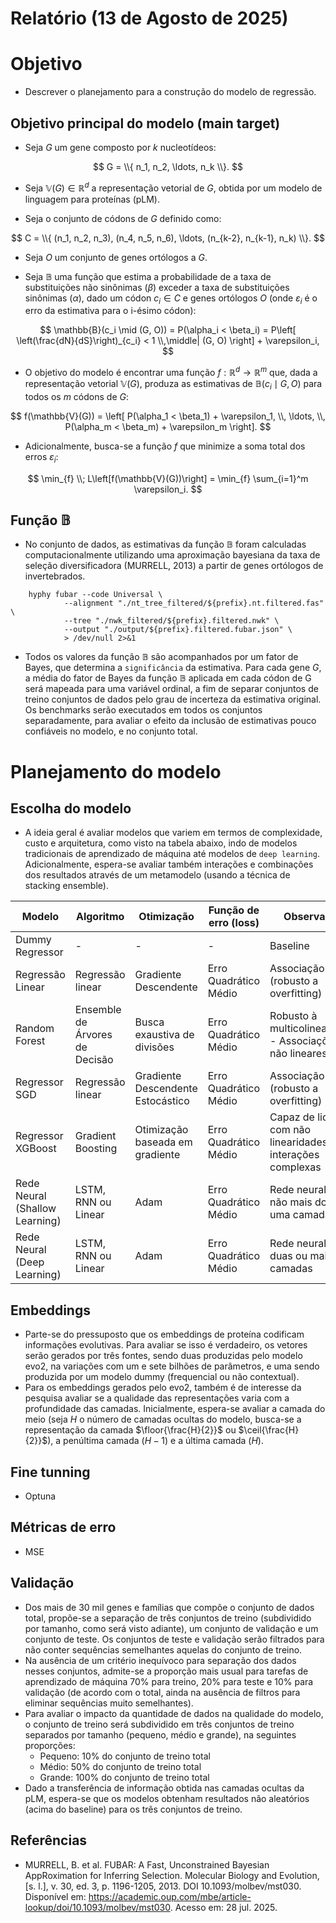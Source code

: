 # Relatório (13 de Agosto de 2025)

# Objetivo
- Descrever o planejamento para a construção do modelo de regressão.

## Objetivo principal do modelo (main target)
- Seja $G$ um gene composto por $k$ nucleotídeos:

$$
G = \\{ n_1, n_2, \ldots, n_k \\}.
$$

- Seja $\mathbb{V}(G) \in \mathbb{R}^d$ a representação vetorial de $G$, obtida por um modelo de linguagem para proteínas (pLM).

- Seja o conjunto de códons de $G$ definido como:

$$
C = \\{ (n_1, n_2, n_3), (n_4, n_5, n_6), \ldots, (n_{k-2}, n_{k-1}, n_k) \\}.
$$

- Seja $O$ um conjunto de genes ortólogos a $G$.

- Seja $\mathbb{B}$ uma função que estima a probabilidade de a taxa de substituições não sinônimas ($\beta$) exceder a taxa de substituições sinônimas ($\alpha$), dado um códon $c_i \in C$ e genes ortólogos $O$ (onde $\varepsilon_i$ é o erro da estimativa para o i-ésimo códon):

$$
\mathbb{B}(c_i \mid (G, O)) = P(\alpha_i < \beta_i) = P\left[ \left(\frac{dN}{dS}\right)_{c_i} < 1 \\,\middle| (G, O) \right] + \varepsilon_i,
$$

- O objetivo do modelo é encontrar uma função $f: \mathbb{R}^d \to \mathbb{R}^m$ que, dada a representação vetorial $\mathbb{V}(G)$, produza as estimativas de $\mathbb{B}(c_i \mid G, O)$ para todos os $m$ códons de $G$:

$$
f(\mathbb{V}(G)) = \left[ P(\alpha_1 < \beta_1) + \varepsilon_1, \\, \ldots, \\, P(\alpha_m < \beta_m) + \varepsilon_m \right].
$$

- Adicionalmente, busca-se a função $f$ que minimize a soma total dos erros $\varepsilon_i$:

$$
\min_{f} \\; L\left[f(\mathbb{V}(G))\right] = \min_{f} \sum_{i=1}^m \varepsilon_i.
$$

## Função $\mathbb{B}$
- No conjunto de dados, as estimativas da função $\mathbb{B}$ foram calculadas computacionalmente utilizando uma aproximação bayesiana da taxa de seleção diversificadora (MURRELL, 2013) a partir de genes ortólogos de invertebrados.

```shell
    hyphy fubar --code Universal \
            --alignment "./nt_tree_filtered/${prefix}.nt.filtered.fas" \
            --tree "./nwk_filtered/${prefix}.filtered.nwk" \
            --output "./output/${prefix}.filtered.fubar.json" \
            > /dev/null 2>&1
```

- Todos os valores da função $\mathbb{B}$ são acompanhados por um fator de Bayes, que determina a `significância` da estimativa. Para cada gene $G$, a média do fator de Bayes da função $\mathbb{B}$ aplicada em cada códon de G será mapeada para uma variável ordinal, a fim de separar conjuntos de treino conjuntos de dados pelo grau de incerteza da estimativa original. Os benchmarks serão executados em todos os conjuntos separadamente, para avaliar o efeito da inclusão de estimativas pouco confiáveis no modelo, e no conjunto total.

# Planejamento do modelo

## Escolha do modelo
- A ideia geral é avaliar modelos que variem em termos de complexidade, custo e arquitetura, como visto na tabela abaixo, indo de modelos tradicionais de aprendizado de máquina até modelos de `deep learning`. Adicionalmente, espera-se avaliar também interações e combinações dos resultados através de um metamodelo (usando a técnica de stacking ensemble).

| Modelo                         | Algoritmo                      | Otimização                      | Função de erro (loss)         | Observação                                                  |
|--------------------------------|---------------------------------|----------------------------------|-------------------------------|-------------------------------------------------------------|
| Dummy Regressor                | -                               | -                                | -                             | Baseline                                                    |
| Regressão Linear               | Regressão linear                | Gradiente Descendente            | Erro Quadrático Médio         | Associação linear (robusto a overfitting)                   |
| Random Forest                  | Ensemble de Árvores de Decisão  | Busca exaustiva de divisões      | Erro Quadrático Médio         | Robusto à multicolinearidade - Associações não lineares      |
| Regressor SGD                  | Regressão linear                | Gradiente Descendente Estocástico| Erro Quadrático Médio         | Associação linear (robusto a overfitting)                   |
| Regressor XGBoost              | Gradient Boosting               | Otimização baseada em gradiente  | Erro Quadrático Médio         | Capaz de lidar com não linearidades e interações complexas   |
| Rede Neural (Shallow Learning) | LSTM, RNN ou Linear              | Adam                             | Erro Quadrático Médio         | Rede neural com não mais do que uma camada                   |
| Rede Neural (Deep Learning)    | LSTM, RNN ou Linear              | Adam                             | Erro Quadrático Médio         | Rede neural com duas ou mais camadas                         |

## Embeddings
- Parte-se do pressuposto que os embeddings de proteína codificam informações evolutivas. Para avaliar se isso é verdadeiro, os vetores serão gerados por três fontes, sendo duas produzidas pelo modelo evo2, na variações com um e sete bilhões de parâmetros, e uma sendo produzida por um modelo dummy (frequencial ou não contextual).
- Para os embeddings gerados pelo evo2, também é de interesse da pesquisa avaliar se a qualidade das representações varia com a profundidade das camadas. Inicialmente, espera-se avaliar a camada do meio (seja $H$ o número de camadas ocultas do modelo, busca-se a representação da camada $\floor{\frac{H}{2}}$ ou $\ceil{\frac{H}{2}}$), a penúltima camada ($H-1$) e a última camada ($H$).

## Fine tunning

- Optuna

## Métricas de erro

- MSE

## Validação
- Dos mais de 30 mil genes e famílias que compõe o conjunto de dados total, propõe-se a separação de três conjuntos de treino (subdividido por tamanho, como será visto adiante), um conjunto de validação e um conjunto de teste. Os conjuntos de teste e validação serão filtrados para não conter sequências semelhantes aquelas do conjunto de treino.
- Na ausência de um critério inequívoco para separação dos dados nesses conjuntos, admite-se a proporção mais usual para tarefas de aprendizado de máquina 70% para treino, 20% para teste e 10% para validação (de acordo com o total, ainda na ausência de filtros para eliminar sequências muito semelhantes).
- Para avaliar o impacto da quantidade de dados na qualidade do modelo, o conjunto de treino será subdividido em três conjuntos de treino separados por tamanho (pequeno, médio e grande), na seguintes proporções:
    - Pequeno: 10% do conjunto de treino total
    - Médio: 50% do conjunto de treino total
    - Grande: 100% do conjunto de treino total
 - Dado a transferência de informação obtida nas camadas ocultas da pLM, espera-se que os modelos obtenham resultados não aleatórios (acima do baseline) para os três conjuntos de treino.

## Referências
- MURRELL, B. et al. FUBAR: A Fast, Unconstrained Bayesian AppRoximation for Inferring Selection. Molecular Biology and Evolution, [s. l.], v. 30, ed. 3, p. 1196-1205, 2013. DOI 10.1093/molbev/mst030. Disponível em: https://academic.oup.com/mbe/article-lookup/doi/10.1093/molbev/mst030. Acesso em: 28 jul. 2025.

